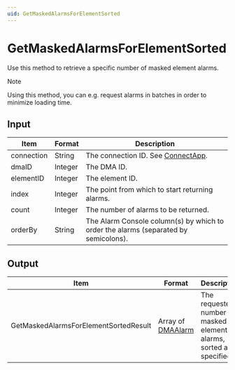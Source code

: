```yaml
---
uid: GetMaskedAlarmsForElementSorted
---
```


# GetMaskedAlarmsForElementSorted

Use this method to retrieve a specific number of masked element alarms.

> [!NOTE]
> Using this method, you can e.g. request alarms in batches in order to minimize loading time.

## Input

| Item       | Format  | Description                                                                         |
|------------|---------|-------------------------------------------------------------------------------------|
| connection | String  | The connection ID. See [ConnectApp](xref:ConnectApp).                               |
| dmaID      | Integer | The DMA ID.                                                                         |
| elementID  | Integer | The element ID.                                                                     |
| index      | Integer | The point from which to start returning alarms.                                     |
| count      | Integer | The number of alarms to be returned.                                                |
| orderBy    | String  | The Alarm Console column(s) by which to order the alarms (separated by semicolons). |

## Output

| Item | Format | Description |
|--|--|--|
| GetMaskedAlarmsForElementSortedResult | Array of [DMAAlarm](xref:DMAAlarm) | The requested number of masked element alarms, sorted as specified. |
